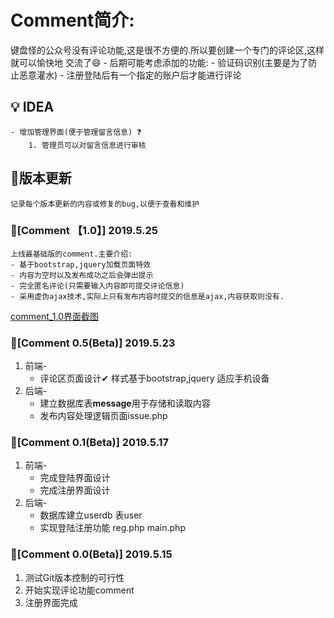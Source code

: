 # Comment简介:
键盘怪的公众号没有评论功能,这是很不方便的.所以要创建一个专门的评论区,这样就可以愉快地
交流了😄
			- 后期可能考虑添加的功能:
			- 验证码识别(主要是为了防止恶意灌水) 
			- 注册登陆后有一个指定的账户后才能进行评论
## 💡 IDEA
	- 增加管理界面(便于管理留言信息) ❓
		1. 管理员可以对留言信息进行审核
	
	
## 📌版本更新
	记录每个版本更新的内容或修复的bug,以便于查看和维护
### 📍[Comment 【1.0】] 2019.5.25
	上线最基础版的comment.主要介绍:
	- 基于bootstrap,jquery加载页面特效
	- 内容为空时以及发布成功之后会弹出提示
	- 完全匿名评论(只需要输入内容即可提交评论信息)
	- 采用虚伪ajax技术,实际上只有发布内容时提交的信息是ajax,内容获取则没有.
	
[comment_1.0界面截图](https://s2.ax1x.com/2019/05/27/VVBcX4.png)
### 📍[Comment 0.5(Beta)] 2019.5.23
1. 前端-
	- 评论区页面设计✔
			样式基于bootstrap,jquery
			适应手机设备
2. 后端-
	- 建立数据库表**message**用于存储和读取内容
	- 发布内容处理逻辑页面issue.php
### 📍[Comment 0.1(Beta)] 2019.5.17
1. 前端-
	- 完成登陆界面设计
	- 完成注册界面设计
2. 后端-
	- 数据库建立userdb 表user
	- 实现登陆注册功能 reg.php main.php

### 📍[Comment 0.0(Beta)] 2019.5.15

1. 测试Git版本控制的可行性
2. 开始实现评论功能comment
3. 注册界面完成

